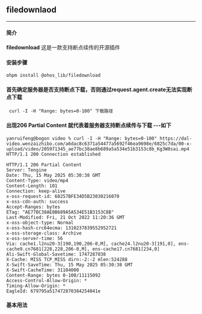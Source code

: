 ## filedownlaod
___
#### 简介
**filedownload** 这是一款支持断点续传的开源插件

#### 安装步骤

```ohpm
ohpm install @ohos_lib/filedownload
```
#### 首先确定服务器是否支持断点下载，否则通过request.agent.create无法实现断点下载

```shell
 curl -I -H "Range: bytes=0-100" 下载路径
```
#### 出现206 Partial Content 就代表着服务器支持断点续传与下载 ---如下

```shell
yanruifeng@bogon video % curl -I -H "Range: bytes=0-100" https://dal-video.wenzaizhibo.com/a6dac8c6371a54477a5692f46ea9698e/6825c7da/00-x-upload/video/205971345_ae77bc38ae8b689a5a534e51b3153c8b_Kg3W8sai.mp4
HTTP/1.1 200 Connection established

HTTP/1.1 206 Partial Content
Server: Tengine
Date: Thu, 15 May 2025 05:30:38 GMT
Content-Type: video/mp4
Content-Length: 101
Connection: keep-alive
x-oss-request-id: 68257BFE34D5B23030216070
x-oss-cdn-auth: success
Accept-Ranges: bytes
ETag: "AE77BC38AE8B689A5A534E51B3153C8B"
Last-Modified: Fri, 21 Oct 2022 11:20:36 GMT
x-oss-object-type: Normal
x-oss-hash-crc64ecma: 1310237839552952721
x-oss-storage-class: Archive
x-oss-server-time: 56
Via: cache1.l2nu20-3[190,190,206-0,M], cache24.l2nu20-3[191,0], ens-cache9.cn7681[228,228,206-0,M], ens-cache17.cn7681[234,0]
Ali-Swift-Global-Savetime: 1747287038
X-Cache: MISS TCP_MISS dirn:-2:-2 mlen:524288
X-Swift-SaveTime: Thu, 15 May 2025 05:30:38 GMT
X-Swift-CacheTime: 31104000
Content-Range: bytes 0-100/11115092
Access-Control-Allow-Origin: *
Timing-Allow-Origin: *
EagleId: 679795a517472870384254041e
```
#### 基本用法
```typescript

```

